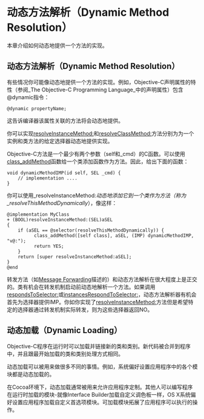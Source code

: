 # 动态方法解析（Dynamic Method Resolution）

本章介绍如何动态地提供一个方法的实现。

## 动态方法解析（Dynamic Method Resolution）

有些情况你可能像动态地提供一个方法的实现。例如，Objective-C声明属性的特性（参阅_The Objective-C Programming Language_中的声明属性）包含@dynamic指令：

```
@dynamic propertyName;
```

这告诉编译器该属性关联的方法将会动态地提供。

你可以实现[resolveInstanceMethod:](https://developer.apple.com/documentation/objectivec/nsobject/1418500-resolveinstancemethod)和[resolveClassMethod:](https://developer.apple.com/documentation/objectivec/nsobject/1418889-resolveclassmethod)方法分别为为一个实例和类方法的给定选择器动态地提供实现。

Objective-C方法是一个最少有两个参数（self和\_cmd）的C函数。可以使用[class\_addMethod](https://developer.apple.com/documentation/objectivec/1418901-class_addmethod)函数给一个类添加函数作为方法。因此，给出下面的函数：

```
void dynamicMethodIMP(id self, SEL _cmd) {
    // implementation ....
}
```

你可以使用_resolveInstanceMethod:_动态地添加它到一个类作为方法（称为_resolveThisMethodDynamically_），像这样：

```
@implementation MyClass
+ (BOOL)resolveInstanceMethod:(SEL)aSEL
{
    if (aSEL == @selector(resolveThisMethodDynamically)) {
          class_addMethod([self class], aSEL, (IMP) dynamicMethodIMP, "v@:");
          return YES;
    }
    return [super resolveInstanceMethod:aSEL];
}
@end
```

转发方法（如[Message Forwarding](https://developer.apple.com/library/content/documentation/Cocoa/Conceptual/ObjCRuntimeGuide/Articles/ocrtForwarding.html#//apple_ref/doc/uid/TP40008048-CH105-SW1)描述的）和动态方法解析在很大程度上是正交的。类有机会在转发机制启动前动态地解析一个方法。如果调用[respondsToSelector:](https://developer.apple.com/documentation/objectivec/nsobjectprotocol/1418583-responds)或[instancesRespondToSelector:](https://developer.apple.com/documentation/objectivec/nsobject/1418555-instancesrespondtoselector)，动态方法解析器有机会首先为选择器提供IMP。你如你实现了[resolveInstanceMethod:](https://developer.apple.com/documentation/objectivec/nsobject/1418500-resolveinstancemethod)方法但是希望特定的选择器通过转发机制实际转发，则为这些选择器返回NO。

## 动态加载（Dynamic Loading）

Objective-C程序在运行时可以加载并链接新的类和类别。新代码被合并到程序中，并且跟最开始加载的类和类别处理方式相同。

动态加载可以被用来做很多不同的事情。例如，系统偏好设置应用程序中的各个模块都是动态加载的。

在Cocoa环境下，动态加载通常被用来允许应用程序定制。其他人可以编写程序在运行时加载的模块-就像Interface Builder加载自定义调色板一样，OS X系统偏好设置应用程序加载自定义首选项模块。可加载模块拓展了应用程序可以执行的操作。


